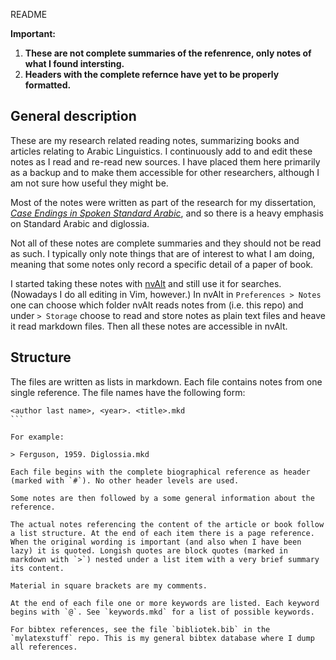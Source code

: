  README

**Important:**

1. **These are not complete summaries of the refenrence, only notes of what I found intersting.**
3. **Headers with the complete refernce have yet to be properly formatted.** 


## General description

These are my research related reading notes, summarizing books and articles relating to Arabic Linguistics. I continuously add to and edit these notes as I read and re-read new sources. I have placed them here primarily as a backup and to make them accessible for other researchers, although I am not sure how useful they might be.

Most of the notes were written as part of the research for my dissertation, [*Case Endings in Spoken Standard Arabic*](https://lup.lub.lu.se/search/publication/8524489), and so there is a heavy emphasis on Standard Arabic and diglossia.

Not all of these notes are complete summaries and they should not be read as such. I typically only note things that are of interest to what I am doing, meaning that some notes only record a specific detail of a paper of book.

I started taking these notes with [nvAlt](http://brettterpstra.com/projects/nvalt/) and still use it for searches. (Nowadays I do all editing in Vim, however.) In nvAlt in `Preferences > Notes` one can choose which folder nvAlt reads notes from (i.e. this repo) and under `> Storage` choose to read and store notes as plain text files and heave it read markdown files. Then all these notes are accessible in nvAlt.

## Structure
The files are written as lists in markdown. Each file contains notes from one single reference. The file names have the following form:

````
<author last name>, <year>. <title>.mkd
```

For example:

> Ferguson, 1959. Diglossia.mkd

Each file begins with the complete biographical reference as header (marked with `#`). No other header levels are used.

Some notes are then followed by a some general information about the reference.

The actual notes referencing the content of the article or book follow a list structure. At the end of each item there is a page reference. When the original wording is important (and also when I have been lazy) it is quoted. Longish quotes are block quotes (marked in markdown with `>`) nested under a list item with a very brief summary its content.

Material in square brackets are my comments.

At the end of each file one or more keywords are listed. Each keyword begins with `@`. See `keywords.mkd` for a list of possible keywords.

For bibtex references, see the file `bibliotek.bib` in the `mylatexstuff` repo. This is my general bibtex database where I dump all references.
